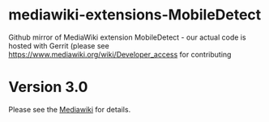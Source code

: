 # mediawiki-extensions-MobileDetect
Github mirror of  MediaWiki extension MobileDetect - our actual code is hosted with Gerrit (please see https://www.mediawiki.org/wiki/Developer_access for contributing

# Version 3.0
Please see the [Mediawiki](https://www.mediawiki.org/wiki/Extension:MobileDetect) for details.
